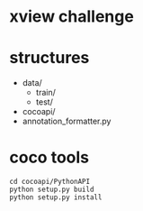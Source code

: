 # xview challenge

# structures

- data/
    - train/
    - test/
- cocoapi/
- annotation_formatter.py

# coco tools

```
cd cocoapi/PythonAPI
python setup.py build
python setup.py install
```